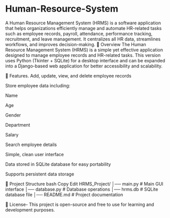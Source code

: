 # Human-Resource-System

A Human Resource Management System (HRMS) is a software application that helps organizations efficiently manage and automate HR-related tasks such as employee records, payroll, attendance, performance tracking, recruitment, and leave management. It centralizes all HR data, streamlines workflows, and improves decision-making.
📌 Overview
The Human Resource Management System (HRMS) is a simple yet effective application designed to manage employee records and HR-related tasks.
This version uses Python (Tkinter + SQLite) for a desktop interface and can be expanded into a Django-based web application for better accessibility and scalability.

🚀 Features.
Add, update, view, and delete employee records

Store employee data including:

Name

Age

Gender

Department

Salary

Search employee details

Simple, clean user interface

Data stored in SQLite database for easy portability

Supports persistent data storage

📂 Project Structure
bash
Copy
Edit
HRMS_Project/
│── main.py          # Main GUI interface
│── database.py      # Database operations
│── hrms.db          # SQLite database file
│── README.md        # Project documentation

📜 License-
This project is open-source and free to use for learning and development purposes.
